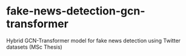 # fake-news-detection-gcn-transformer
Hybrid GCN-Transformer model for fake news detection using Twitter datasets (MSc Thesis)
